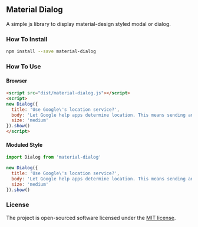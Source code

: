## Material Dialog

A simple js library to display material-design styled modal or dialog.

### How To Install
```bash
npm install --save material-dialog
```

### How To Use

#### Browser
```html
<script src="dist/material-dialog.js"></script>
<script>
new Dialog({
  title: 'Use Google\'s location service?',
  body: 'Let Google help apps determine location. This means sending anonymous location data to Google, even when no apps are running.',
  size: 'medium'
}).show()
</script>
```
#### Moduled Style

```js
import Dialog from 'material-dialog'

new Dialog({
  title: 'Use Google\'s location service?',
  body: 'Let Google help apps determine location. This means sending anonymous location data to Google, even when no apps are running.',
  size: 'medium'
}).show()
```

### License

The project is open-sourced software licensed under the [MIT license](http://opensource.org/licenses/MIT).